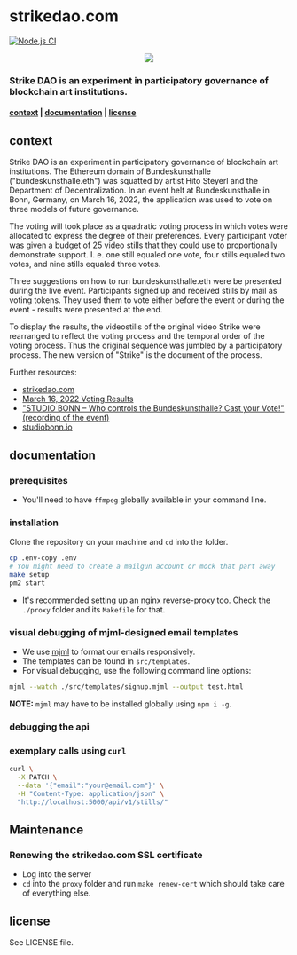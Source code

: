 # strikedao.com

[![Node.js CI](https://github.com/strikedao/strikedao.com/actions/workflows/node.js.yml/badge.svg)](https://github.com/strikedao/strikedao.com/actions/workflows/node.js.yml)

<p align="center">
  <img src="/assets/logo.png" />
</p>

### Strike DAO is an experiment in participatory governance of blockchain art institutions.

#### [context](README.md#context) | [documentation](README.md#documentation) | [license](README.md/#license)

## context

Strike DAO is an experiment in participatory governance of blockchain art
institutions. The Ethereum domain of Bundeskunsthalle ("bundeskunsthalle.eth")
was squatted by artist Hito Steyerl and the Department of Decentralization. In
an event helt at Bundeskunsthalle in Bonn, Germany, on March 16, 2022, the
application was used to vote on three models of future governance.

The voting will took place as a quadratic voting process in which votes were
allocated to express the degree of their preferences. Every participant voter
was given a budget of 25 video stills that they could use to proportionally
demonstrate support. I. e. one still equaled one vote, four stills equaled two
votes, and nine stills equaled three votes.

Three suggestions on how to run bundeskunsthalle.eth were be presented during
the live event. Participants signed up and received stills by mail as voting
tokens. They used them to vote either before the event or during the event -
results were presented at the end.

To display the results, the videostills of the original video Strike were
rearranged to reflect the voting process and the temporal order of the voting
process. Thus the original sequence was jumbled by a participatory process. The
new version of "Strike" is the document of the process.

Further resources:

- [strikedao.com](https://strikedao.com)
- [March 16, 2022 Voting Results](https://strikedao.com/result)
- ["STUDIO BONN – Who controls the Bundeskunsthalle? Cast your Vote!"
  (recording of the event)](https://www.youtube.com/watch?v=x3eLgH-Vm74)
- [studiobonn.io](http://studiobonn.io)

## documentation

### prerequisites

- You'll need to have `ffmpeg` globally available in your command line.

### installation

Clone the repository on your machine and `cd` into the folder.

```bash
cp .env-copy .env
# You might need to create a mailgun account or mock that part away
make setup
pm2 start
```

- It's recommended setting up an nginx reverse-proxy too. Check the `./proxy`
  folder and its `Makefile` for that.

### visual debugging of mjml-designed email templates

- We use [mjml](https://documentation.mjml.io) to format our emails
  responsively.
- The templates can be found in `src/templates`.
- For visual debugging, use the following command line options:

```bash
mjml --watch ./src/templates/signup.mjml --output test.html
```

**NOTE:** `mjml` may have to be installed globally using `npm i -g`.

### debugging the api

### exemplary calls using `curl`

```bash
curl \
  -X PATCH \
  --data '{"email":"your@email.com"}' \
  -H "Content-Type: application/json" \
  "http://localhost:5000/api/v1/stills/"
```

## Maintenance

### Renewing the strikedao.com SSL certificate

- Log into the server
- `cd` into the `proxy` folder and run `make renew-cert` which should take care
  of everything else.

## license

See LICENSE file.
